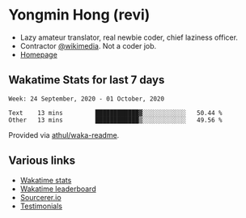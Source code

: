 # Yongmin Hong (revi)

* Lazy amateur translator, real newbie coder, chief laziness officer.
* Contractor [@wikimedia](https://github.com/wikimedia). Not a coder job.
* [Homepage](https://revi.omg.lol)

## Wakatime Stats for last 7 days

<!--START_SECTION:waka-->
```text
Week: 24 September, 2020 - 01 October, 2020

Text    13 mins         ████████████▓░░░░░░░░░░░░   50.44 % 
Other   13 mins         ████████████▒░░░░░░░░░░░░   49.56 % 
```
<!--END_SECTION:waka-->

Provided via [athul/waka-readme](https://github.com/athul/waka-readme).

## Various links

* [Wakatime stats](https://github.com/revi/revi/blob/master/wakatime.md)
* [Wakatime leaderboard](https://wakatime.com/leaders/sec/0d630197-9761-422d-b67c-cd71547c0642/join/taeasttxvy)
* [Sourcerer.io](https://sourcerer.io/revi)
* [Testimonials](https://github.com/revi/revi/blob/master/testimonial.md)

<!--
GitHub boilerplate
### Hi there 👋

**revi/revi** is a ✨ _special_ ✨ repository because its `README.md` (this file) appears on your GitHub profile.

Here are some ideas to get you started:

- 🔭 I’m currently working on ...
- 🌱 I’m currently learning ...
- 👯 I’m looking to collaborate on ...
- 🤔 I’m looking for help with ...
- 💬 Ask me about ...
- 📫 How to reach me: ...
- 😄 Pronouns: ...
- ⚡ Fun fact: ...
-->
